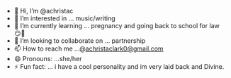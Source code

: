 - 👋 Hi, I’m @achristac
- 👀 I’m interested in ... music/writing 
- 🌱 I’m currently learning ... pregnancy and going back to school for law 😏🤙
- 💞️ I’m looking to collaborate on ... partnership
- 📫 How to reach me ...@achristaclark0@gmail.com
- 😄 Pronouns: ...she/her
- ⚡ Fun fact: ...
i have a cool personality and im very laid back and Divine.
<!---
achristac/achristac is a ✨ special ✨ repository because its `README.md` (this file) appears on your GitHub profile.
You can click the Preview link to take a look at your changes.
--->
